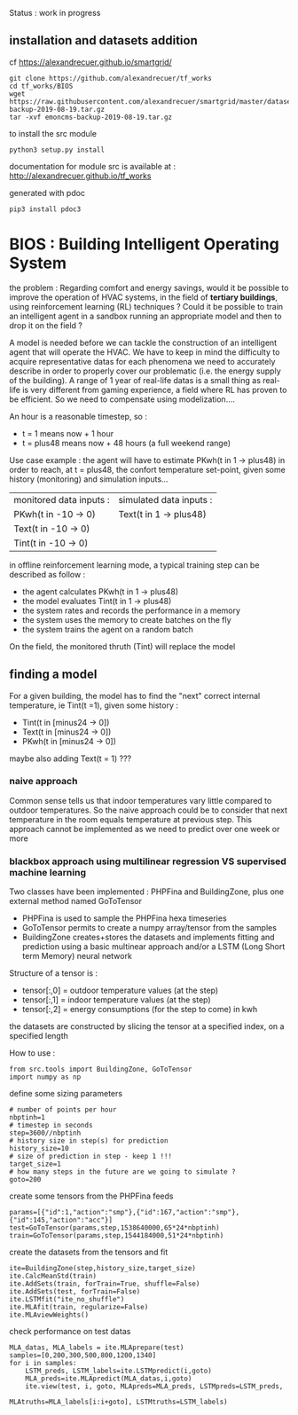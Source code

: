 Status : work in progress
## installation and datasets addition

cf https://alexandrecuer.github.io/smartgrid/

``` 
git clone https://github.com/alexandrecuer/tf_works
cd tf_works/BIOS
wget https://raw.githubusercontent.com/alexandrecuer/smartgrid/master/datasets/emoncms-backup-2019-08-19.tar.gz
tar -xvf emoncms-backup-2019-08-19.tar.gz
```

to install the src module

```
python3 setup.py install
```

documentation for module src is available at : http://alexandrecuer.github.io/tf_works

generated with pdoc

```
pip3 install pdoc3
```


# BIOS : Building Intelligent Operating System

the problem : Regarding comfort and energy savings, would it be possible to improve the operation of HVAC systems, in the field of **tertiary buildings**, using reinforcement learning (RL) techniques ? Could it be possible to train an intelligent agent in a sandbox running an appropriate model and then to drop it on the field ?

A model is needed before we can tackle the construction of an intelligent agent that will operate the HVAC. 
We have to keep in mind the difficulty to acquire representative datas for each phenomena we need to accurately describe in order to properly cover our problematic (i.e. the energy supply of the building). A range of 1 year of real-life datas is a small thing as real-life is very different from gaming experience, a field where RL has proven to be efficient. So we need to compensate using modelization....

An hour is a reasonable timestep, so :
- t = 1 means now + 1 hour
- t = plus48 means now + 48 hours (a full weekend range)

Use case example : the agent will have to estimate PKwh(t in 1 -> plus48) in order to reach, at t = plus48, the confort temperature set-point, given some history (monitoring) and simulation inputs...


<table>
  <tr>
    <td>monitored data inputs :</td><td>simulated data inputs :</td>
  </tr><tr>
    <td>PKwh(t in -10 -> 0)</td><td>Text(t in 1 -> plus48)</td>
  </tr><tr>
    <td>Text(t in -10 -> 0)</td><td></td>
  </tr><tr>
    <td>Tint(t in -10 -> 0)</td><td></td>
 </tr>
</table>

in offline reinforcement learning mode, a typical training step can be described as follow :
- the agent calculates PKwh(t in 1 -> plus48)
- the model evaluates Tint(t in 1 -> plus48)
- the system rates and records the performance in a memory
- the system uses the memory to create batches on the fly
- the system trains the agent on a random batch

On the field, the monitored thruth (Tint) will replace the model

## finding a model

For a given building, the model has to find the "next" correct internal temperature, ie Tint(t =1), given some history :
- Tint(t in [minus24 -> 0])
- Text(t in [minus24 -> 0])
- PKwh(t in [minus24 -> 0])

maybe also adding Text(t = 1) ???

### naive approach

Common sense tells us that indoor temperatures vary little compared to outdoor temperatures. 
So the naive approach could be to consider that next temperature in the room equals temperature at previous step. 
This approach cannot be implemented as we need to predict over one week or more

### blackbox approach using multilinear regression VS supervised machine learning

Two classes have been implemented : PHPFina and BuildingZone, plus one external method named GoToTensor
- PHPFina is used to sample the PHPFina hexa timeseries
- GoToTensor permits to create a numpy array/tensor from the samples 
- BuildingZone creates+stores the datasets and implements fitting and prediction using a basic multinear approach and/or a LSTM (Long Short term Memory) neural network 

Structure of a tensor is :
- tensor[:,0] = outdoor temperature values (at the step)
- tensor[:,1] = indoor temperature values (at the step)
- tensor[:,2] = energy consumptions (for the step to come) in kwh

the datasets are constructed by slicing the tensor at a specified index, on a specified length

How to use :

```
from src.tools import BuildingZone, GoToTensor
import numpy as np
```
define some sizing parameters
```
# number of points per hour
nbptinh=1
# timestep in seconds
step=3600//nbptinh
# history size in step(s) for prediction
history_size=10
# size of prediction in step - keep 1 !!!
target_size=1
# how many steps in the future are we going to simulate ?
goto=200
```
create some tensors from the PHPFina feeds

```
params=[{"id":1,"action":"smp"},{"id":167,"action":"smp"},{"id":145,"action":"acc"}]
test=GoToTensor(params,step,1538640000,65*24*nbptinh)
train=GoToTensor(params,step,1544184000,51*24*nbptinh)
```
create the datasets from the tensors and fit 

```
ite=BuildingZone(step,history_size,target_size)
ite.CalcMeanStd(train)
ite.AddSets(train, forTrain=True, shuffle=False)
ite.AddSets(test, forTrain=False)
ite.LSTMfit("ite_no_shuffle")
ite.MLAfit(train, regularize=False)
ite.MLAviewWeights()
```
check performance on test datas
```
MLA_datas, MLA_labels = ite.MLAprepare(test)
samples=[0,200,300,500,800,1200,1340]
for i in samples:
    LSTM_preds, LSTM_labels=ite.LSTMpredict(i,goto)
    MLA_preds=ite.MLApredict(MLA_datas,i,goto)
    ite.view(test, i, goto, MLApreds=MLA_preds, LSTMpreds=LSTM_preds,
                                                MLAtruths=MLA_labels[i:i+goto], LSTMtruths=LSTM_labels)
```
